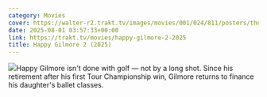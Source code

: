 ```yaml
---
category: Movies
cover: https://walter-r2.trakt.tv/images/movies/001/024/811/posters/thumb/162a5f312a.jpg.webp
date: 2025-08-01 03:57:33+00:00
link: https://trakt.tv/movies/happy-gilmore-2-2025
title: Happy Gilmore 2 (2025)
---
```


![](https://walter-r2.trakt.tv/images/movies/001/024/811/fanarts/thumb/f29e475f08.jpg)Happy Gilmore isn't done with golf — not by a long shot. Since his retirement after his first Tour Championship win, Gilmore returns to finance his daughter's ballet classes.
